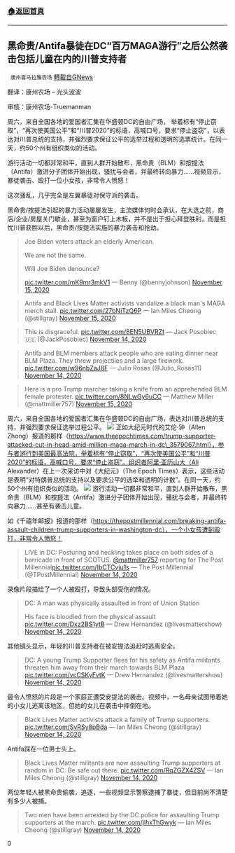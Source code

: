 ###  [:house:返回首頁](https://github.com/ourhimalayas/txt)
---

## 黑命贵/Antifa暴徒在DC“百万MAGA游行”之后公然袭击包括儿童在内的川普支持者
` 康州喜马拉雅农场` [轉載自GNews](https://gnews.org/zh-hans/562662/)

翻译：康州农场 – 光头波波

审核：康州农场-Truemanman

周六，来自全国各地的爱国者汇集在华盛顿DC的自由广场， 举着标有“停止窃取”，“再次使美国公平”和“川普2020”的标语，高喊口号，要求“停止盗窃”，以表达对川普总统的支持，并强烈要求保证公平的选举过程和透明的选票统计。在同一天，约50个州有组织类似的活动。

游行活动一切都非常和平，直到人群开始散布，黑命贵（BLM）和按提法（Antifa）激进分子团体开始出现，骚扰与会者，并最终转向暴力……视频显示，暴徒袭击、殴打一位小女孩，非常令人愤怒！

这次骚乱，几乎完全是左翼暴徒对保守派的袭击。

黑命贵/按提法引起的暴力活动屡屡发生，主流媒体何时会承认，在大选之前，商店/企业/房屋关门歇业，甚至为窗户钉上木板，并不是出于担心拜登胜利，而是担忧川普获胜以后，黑命贵/按提法实施的暴力袭击和抢劫。



> Joe Biden voters attack an elderly American. 
> 
> We are not the same. 
> 
> Will Joe Biden denounce?
> 
>  [pic.twitter.com/mK9mr3mkV1](https://t.co/mK9mr3mkV1)
> — Benny (@bennyjohnson) [November 15, 2020](https://twitter.com/bennyjohnson/status/1327792715556335616?ref_src=twsrc%5Etfw)





> Antifa and Black Lives Matter activists vandalize a black man's MAGA merch stall. [pic.twitter.com/27bNiTzQ6P](https://t.co/27bNiTzQ6P)
> — Ian Miles Cheong (@stillgray) [November 15, 2020](https://twitter.com/stillgray/status/1327783584791289856?ref_src=twsrc%5Etfw)





> This is disgraceful. [pic.twitter.com/8EN5UBVRZt](https://t.co/8EN5UBVRZt)
> — Jack Posobiec 🇺🇸 (@JackPosobiec) [November 14, 2020](https://twitter.com/JackPosobiec/status/1327743144499273729?ref_src=twsrc%5Etfw)





> Antifa and BLM members attack people who are eating dinner near BLM Plaza. They threw projectiles and a large firework. [pic.twitter.com/w96nbZaJ8F](https://t.co/w96nbZaJ8F)
> — Julio Rosas (@Julio\_Rosas11) [November 14, 2020](https://twitter.com/Julio_Rosas11/status/1327744558894026766?ref_src=twsrc%5Etfw)





> Here is a pro Trump marcher taking a knife from an apprehended BLM female protester. [pic.twitter.com/8NLwGy6uCC](https://t.co/8NLwGy6uCC)
> — Matthew Miller (@mattmiller757) [November 15, 2020](https://twitter.com/mattmiller757/status/1327795071408885761?ref_src=twsrc%5Etfw)



周六，来自全国各地的爱国者汇集在华盛顿DC的自由广场，表达对川普总统的支持，并强烈要求保证选举过程公平。
![](https://gnews-media-offload.s3.amazonaws.com/wp-content/uploads/2020/11/15213355/%E5%9B%BE%E7%89%871-20.png)
正如大纪元时代的艾伦·钟（Allen Zhong）报道的那样（https://www.theepochtimes.com/trump-supporter-attacked-cut-in-head-amid-million-maga-march-in-dc\_3579067.html），参与者游行到美国最高法院，举着标有“停止窃取”，“再次使美国公平”和“川普2020”的标语，高喊口号，要求“停止盗窃”。组织者阿里·亚历山大（Ali Alexander）在上一次采访中对《大纪元》（The Epoch Times）表示，这些活动是表明“对特朗普总统的支持以及要求公平的选举和透明的计数”。在同一天，约50个州有组织类似的活动。
![](https://gnews-media-offload.s3.amazonaws.com/wp-content/uploads/2020/11/15213442/%E5%9B%BE%E7%89%872-13.png)
游行活动一切都非常和平，直到人群开始散布，黑命贵（BLM）和按提法（Antifa）激进分子团体开始出现，骚扰与会者，并最终转向暴力……甚至有袭击儿童。

如《千禧年邮报》报道的那样（https://thepostmillennial.com/breaking-antifa-assault-children-trump-supporters-in-washington-dc），一个小女孩遭到殴打，非常令人愤怒！



> LIVE in DC: Posturing and heckling takes place on both sides of a barricade in front of SCOTUS. [@mattmiller757](https://twitter.com/mattmiller757?ref_src=twsrc%5Etfw) reporting for The Post Millennial[pic.twitter.com/IbCTCvju1s](https://t.co/IbCTCvju1s)
> — The Post Millennial (@TPostMillennial) [November 14, 2020](https://twitter.com/TPostMillennial/status/1327719517720616961?ref_src=twsrc%5Etfw)



录像片段描绘了一个人被殴打，导致头部受伤的情况。



> DC: A man was physically assaulted in front of Union Station
> 
> His face is bloodied from the physical assault [pic.twitter.com/Dxz2BS1ytB](https://t.co/Dxz2BS1ytB)
> — Drew Hernandez (@livesmattershow) [November 14, 2020](https://twitter.com/livesmattershow/status/1327718273648037888?ref_src=twsrc%5Etfw)



其他镜头显示，年轻的川普支持者在被安提法追赶时逃离安全。



> DC: A young Trump Supporter flees for his safety as Antifa militants threaten him away from their march towards BLM Plaza [pic.twitter.com/vcCSKyFvtK](https://t.co/vcCSKyFvtK)
> — Drew Hernandez (@livesmattershow) [November 14, 2020](https://twitter.com/livesmattershow/status/1327724712894541824?ref_src=twsrc%5Etfw)



最令人愤怒的片段是一个家庭正遭受安提法的袭击。视频中，一名母亲试图带着她的小女儿逃离该地区，但她的女儿在袭击中摔倒在地。



> Black Lives Matter activists attack a family of Trump supporters. [pic.twitter.com/SvRSy8pBda](https://t.co/SvRSy8pBda)
> — Ian Miles Cheong (@stillgray) [November 14, 2020](https://twitter.com/stillgray/status/1327720625457164288?ref_src=twsrc%5Etfw)



Antifa踩在一位男士头上。



> Black Lives Matter militants are now assaulting Trump supporters at random in DC. Be safe out there. [pic.twitter.com/RqZGZX4ZSV](https://t.co/RqZGZX4ZSV)
> — Ian Miles Cheong (@stillgray) [November 14, 2020](https://twitter.com/stillgray/status/1327731532828577793?ref_src=twsrc%5Etfw)



两位年轻人被黑命贵偷袭，追逐，一些视频显示警察逮捕了暴徒，但目前尚不清楚有多少人被捕。



> Two men have been arrested by the DC police for assaulting Trump supporters at the march. [pic.twitter.com/jlhxThGwyk](https://t.co/jlhxThGwyk)
> — Ian Miles Cheong (@stillgray) [November 14, 2020](https://twitter.com/stillgray/status/1327729241136381952?ref_src=twsrc%5Etfw)



0
